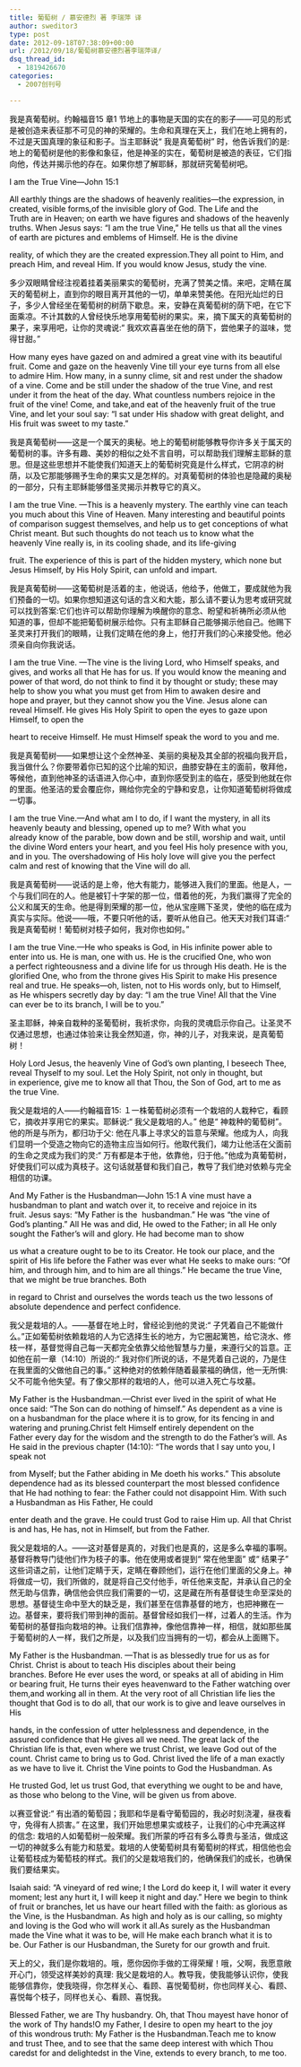 ```yaml
---
title: 葡萄树 / 慕安德烈 著 李瑞萍 译
author: sweditor3
type: post
date: 2012-09-18T07:38:09+00:00
url: /2012/09/18/葡萄树慕安德烈著李瑞萍译/
dsq_thread_id:
  - 1819426670
categories:
  - 2007创刊号

---
```

<span style="color: #000000;">我是真葡萄树。约翰福音15 章1 节地上的事物是天国的实在的影子——可见的形式是被创造来表征那不可见的神的荣耀的。生命和真理在天上，我们在地上拥有的，不过是天国真理的象征和影子。当主耶稣说“ 我是真葡萄树” 时，他告诉我们的是: 地上的葡萄树是他的影像和象征，他是神圣的实在，葡萄树是被造的表征，它们指向他，传达并揭示他的存在。如果你想了解耶稣，那就研究葡萄树吧。</span>

<span style="color: #000000;">I am the True Vine—John 15:1</span>
  
<span style="color: #000000;">All earthly things are the shadows of heavenly realities—the expression, in created, visible forms,of the invisible glory of God. The Life and the Truth are in Heaven; on earth we have figures and shadows of the heavenly truths. When Jesus says: &#8220;I am the true Vine,&#8221; He tells us that all the vines of earth are pictures and emblems of Himself. He is the divine</span>
  
<span style="color: #000000;">reality, of which they are the created expression.They all point to Him, and preach Him, and reveal Him. If you would know Jesus, study the vine.</span>
  
<span style="color: #000000;">多少双眼睛曾经注视着挂着美丽果实的葡萄树，充满了赞美之情。来吧，定睛在属天的葡萄树上，直到你的眼目离开其他的一切，单单来赞美他。在阳光灿烂的日子，多少人曾经坐在葡萄树的树荫下歇息。来，安静在真葡萄树的荫下吧，在它下面乘凉。不计其数的人曾经快乐地享用葡萄树的果实。来，摘下属天的真葡萄树的果子，来享用吧，让你的灵魂说:“ 我欢欢喜喜坐在他的荫下，尝他果子的滋味，觉得甘甜。”</span>

<span style="color: #000000;">How many eyes have gazed on and admired a great vine with its beautiful fruit. Come and gaze on the heavenly Vine till your eye turns from all else to admire Him. How many, in a sunny clime, sit and rest under the shadow of a vine. Come and be still under the shadow of the true Vine, and rest under it from the heat of the day. What countless numbers rejoice in the fruit of the vine! Come, and take,and eat of the heavenly fruit of the true Vine, and let your soul say: &#8220;I sat under His shadow with great delight, and His fruit was sweet to my taste.&#8221;</span>

<span style="color: #000000;">我是真葡萄树——这是一个属天的奥秘。地上的葡萄树能够教导你许多关于属天的葡萄树的事。许多有趣、美妙的相似之处不言自明，可以帮助我们理解主耶稣的意思。但是这些思想并不能使我们知道天上的葡萄树究竟是什么样式，它阴凉的树荫，以及它那能够赐予生命的果实又是怎样的。对真葡萄树的体验也是隐藏的奥秘的一部分，只有主耶稣能够借圣灵揭示并教导它的真义。</span>

<span style="color: #000000;">I am the true Vine. —This is a heavenly mystery. The earthly vine can teach you much about this Vine of Heaven. Many interesting and beautiful points of comparison suggest themselves, and help us to get conceptions of what Christ meant. But such thoughts do not teach us to know what the heavenly Vine really is, in its cooling shade, and its life-giving</span>
  
<span style="color: #000000;">fruit. The experience of this is part of the hidden mystery, which none but Jesus Himself, by His Holy Spirit, can unfold and impart.</span>

<span style="color: #000000;">我是真葡萄树——这葡萄树是活着的主，他说话，他给予，他做工，要成就他为我们预备的一切。如果你想知道这句话的含义和大能，那么请不要认为思考或研究就可以找到答案:它们也许可以帮助你理解为唤醒你的意念、盼望和祈祷所必须从他知道的事，但却不能把葡萄树展示给你。只有主耶稣自己能够揭示他自己。他赐下圣灵来打开我们的眼睛，让我们定睛在他的身上，他打开我们的心来接受他。他必须亲自向你我说话。</span>

<span style="color: #000000;">I am the true Vine. —The vine is the living Lord, who Himself speaks, and gives, and works all that He has for us. If you would know the meaning and power of that word, do not think to find it by thought or study; these may help to show you what you must get from Him to awaken desire and hope and prayer, but they cannot show you the Vine. Jesus alone can reveal Himself. He gives His Holy Spirit to open the eyes to gaze upon Himself, to open the</span>
  
<span style="color: #000000;">heart to receive Himself. He must Himself speak the word to you and me.</span>

<span style="color: #000000;">我是真葡萄树——如果想让这个全然神圣、美丽的奥秘及其全部的祝福向我开启，我当做什么？你要带着你已知的这个比喻的知识，曲膝安静在主的面前，敬拜他，等候他，直到他神圣的话语进入你心中，直到你感受到主的临在，感受到他就在你的里面。他圣洁的爱会覆庇你，赐给你完全的宁静和安息，让你知道葡萄树将做成一切事。</span>

<span style="color: #000000;">I am the true Vine.—And what am I to do, if I want the mystery, in all its heavenly beauty and blessing, opened up to me? With what you already know of the parable, bow down and be still, worship and wait, until the divine Word enters your heart, and you feel His holy presence with you, and in you. The overshadowing of His holy love will give you the perfect calm and rest of knowing that the Vine will do all.</span>

<span style="color: #000000;">我是真葡萄树——说话的是上帝，他大有能力，能够进入我们的里面。他是人，一个与我们同在的人。他是被钉十字架的那一位，借着他的死，为我们赢得了完全的公义和属天的生命。他是得到荣耀的那一位，他从宝座赐下圣灵，使他的临在成为真实与实际。他说——哦，不要只听他的话，要听从他自己。他天天对我们耳语:“ 我是真葡萄树！葡萄树对枝子如何，我对你也如何。”</span>

<span style="color: #000000;">I am the true Vine.—He who speaks is God, in His infinite power able to enter into us. He is man, one with us. He is the crucified One, who won a perfect righteousness and a divine life for us through His death. He is the glorified One, who from the throne gives His Spirit to make His presence real and true. He speaks—oh, listen, not to His words only, but to Himself, as He whispers secretly day by day: &#8220;I am the true Vine! All that the Vine can ever be to its branch, I will be to you.&#8221;</span>

<span style="color: #000000;">圣主耶稣，神亲自栽种的圣葡萄树，我祈求你，向我的灵魂启示你自己。让圣灵不仅通过思想，也通过体验来让我全然知道，你，神的儿子，对我来说，是真葡萄树！</span>

<span style="color: #000000;">Holy Lord Jesus, the heavenly Vine of God&#8217;s own planting, I beseech Thee, reveal Thyself to my soul. Let the Holy Spirit, not only in thought, but in experience, give me to know all that Thou, the Son of God, art to me as the true Vine.</span>
  
<span style="color: #000000;">我父是栽培的人——约翰福音15: １一株葡萄树必须有一个栽培的人栽种它，看顾它，摘收并享用它的果实。耶稣说:“ 我父是栽培的人。” 他是“ 神栽种的葡萄树”。他的所是与所为，都归功于父: 他在凡事上寻求父的旨意与荣耀。他成为人，向我们显明一个受造之物向它的造物主应当如何行。他取代我们，竭力让他活在父面前的生命之灵成为我们的灵:“ 万有都是本于他，依靠他，归于他。”他成为真葡萄树，好使我们可以成为真枝子。这句话就基督和我们自己，教导了我们绝对依赖与完全相信的功课。</span>

<span style="color: #000000;">And My Father is the Husbandman—John 15:1 A vine must have a husbandman to plant and watch over it, to receive and rejoice in its fruit. Jesus says: &#8220;My Father is the  husbandman.&#8221; He was &#8220;the vine of God&#8217;s planting.&#8221; All He was and did, He owed to the Father; in all He only sought the Father&#8217;s will and glory. He had become man to show</span>
  
<span style="color: #000000;">us what a creature ought to be to its Creator. He took our place, and the spirit of His life before the Father was ever what He seeks to make ours: &#8220;Of him, and through him, and to him are all things.&#8221; He became the true Vine, that we might be true branches. Both</span>
  
<span style="color: #000000;">in regard to Christ and ourselves the words teach us the two lessons of absolute dependence and perfect confidence.</span>

<span style="color: #000000;">我父是栽培的人。——基督在地上时，曾经论到他的灵说:“ 子凭着自己不能做什么。”正如葡萄树依赖栽培的人为它选择生长的地方，为它圈起篱笆，给它浇水、修枝一样，基督觉得自己每一天都完全依靠父给他智慧与力量，来遵行父的旨意。正如他在前一章（14:10）所说的:“ 我对你们所说的话，不是凭着自己说的，乃是住在我里面的父做他自己的事。” 这种绝对的依赖伴随着最蒙福的确信，他一无所惧: 父不可能令他失望。有了像父那样的栽培的人，他可以进入死亡与坟墓。</span>

<span style="color: #000000;">My Father is the Husbandman.—Christ ever lived in the spirit of what He once said: &#8220;The Son can do nothing of himself.&#8221; As dependent as a vine is on a husbandman for the place where it is to grow, for its fencing in and watering and pruning.Christ felt Himself entirely dependent on the Father every day for the wisdom and the strength to do the Father&#8217;s will. As He said in the previous chapter (14:10): &#8220;The words that I say unto you, I speak not</span>
  
<span style="color: #000000;">from Myself; but the Father abiding in Me doeth his works.&#8221; This absolute dependence had as its blessed counterpart the most blessed confidence that He had nothing to fear: the Father could not disappoint Him. With such a Husbandman as His Father, He could</span>
  
<span style="color: #000000;">enter death and the grave. He could trust God to raise Him up. All that Christ is and has, He has, not in Himself, but from the Father.</span>

<span style="color: #000000;">我父是栽培的人。——这对基督是真的，对我们也是真的，这是多么幸福的事啊。基督将教导门徒他们作为枝子的事。他在使用或者提到“ 常在他里面” 或“ 结果子” 这些词语之前，让他们定睛于天，定睛在眷顾他们，运行在他们里面的父身上。神将做成一切，我们所做的，就是将自己交付他手，听任他来支配，并承认自己的全然无助与信靠，确信他会供应我们需要的一切，这是藏在所有基督徒生命至深处的思想。基督徒生命中至大的缺乏是，我们甚至在信靠基督的地方，也把神撇在一边。基督来，要将我们带到神的面前。基督曾经如我们一样，过着人的生活。作为葡萄树的基督指向栽培的神。让我们信靠神，像他信靠神一样，相信，就如那些属于葡萄树的人一样，我们之所是，以及我们应当拥有的一切，都会从上面赐下。</span>

<span style="color: #000000;">My Father is the Husbandman. —That is as blessedly true for us as for Christ. Christ is about to teach His disciples about their being branches. Before He ever uses the word, or speaks at all of abiding in Him or bearing fruit, He turns their eyes heavenward to the Father watching over them,and working all in them. At the very root of all Christian life lies the thought that God is to do all, that our work is to give and leave ourselves in His</span>
  
<span style="color: #000000;">hands, in the confession of utter helplessness and dependence, in the assured confidence that He gives all we need. The great lack of the Christian life is that, even where we trust Christ, we leave God out of the count. Christ came to bring us to God. Christ lived the life of a man exactly as we have to live it. Christ the Vine points to God the Husbandman. As</span>
  
<span style="color: #000000;">He trusted God, let us trust God, that everything we ought to be and have, as those who belong to the Vine, will be given us from above.</span>

<span style="color: #000000;">以赛亚曾说:“ 有出酒的葡萄园；我耶和华是看守葡萄园的，我必时刻浇灌，昼夜看守，免得有人损害。” 在这里，我们开始思想果实或枝子，让我们的心中充满这样的信念: 栽培的人如葡萄树一般荣耀。我们所蒙的呼召有多么尊贵与圣洁，做成这一切的神就多么有能力和慈爱。栽培的人使葡萄树具有葡萄树的样式，相信他也会让葡萄枝成为葡萄枝的样式。我们的父是栽培我们的，他确保我们的成长，也确保我们要结果实。</span>

<span style="color: #000000;">Isaiah said: &#8220;A vineyard of red wine; I the Lord do keep it, I will water it every moment; lest any hurt it, I will keep it night and day.&#8221; Here we begin to think of fruit or branches, let us have our heart filled with the faith: as glorious as the Vine, is the Husbandman. As high and holy as is our calling, so mighty and loving is the God who will work it all.As surely as the Husbandman made the Vine what it was to be, will He make each branch what it is to be. Our Father is our Husbandman, the Surety for our growth and fruit.</span>

<span style="color: #000000;">天上的父，我们是你栽培的。哦，愿你因你手做的工得荣耀！哦，父啊，我愿意敞开心门，领受这样美妙的真理: 我父是栽培的人。教导我，使我能够认识你，使我能够信靠你，使我晓得，你怎样关心、看顾、喜悦葡萄树，你也同样关心、看顾、喜悦每个枝子，同样也关心、看顾、喜悦我。</span>

<span style="color: #000000;">Blessed Father, we are Thy husbandry. Oh, that Thou mayest have honor of the work of Thy hands!O my Father, I desire to open my heart to the joy of this wondrous truth: My Father is the Husbandman.Teach me to know and trust Thee, and to see that the same deep interest with which Thou caredst for and delightedst in the Vine, extends to every branch, to me too.</span>